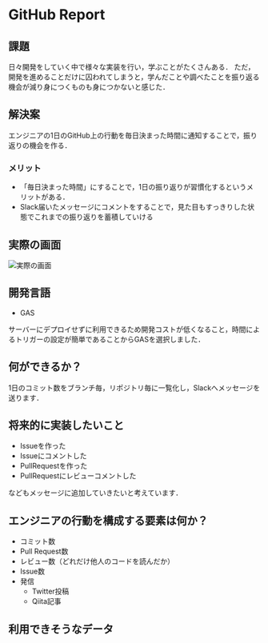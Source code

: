 ﻿# GitHub Report

## 課題
日々開発をしていく中で様々な実装を行い，学ぶことがたくさんある．
ただ，開発を進めることだけに囚われてしまうと，学んだことや調べたことを振り返る機会が減り身につくものも身につかないと感じた．

## 解決案
エンジニアの1日のGitHub上の行動を毎日決まった時間に通知することで，振り返りの機会を作る．

### メリット
- 「毎日決まった時間」にすることで，1日の振り返りが習慣化するというメリットがある．
- Slack届いたメッセージにコメントをすることで，見た目もすっきりした状態でこれまでの振り返りを蓄積していける

## 実際の画面
![実際の画面](https://pbs.twimg.com/media/Em4CHdRUUAUzF0_?format=jpg&name=small)

## 開発言語
- GAS

サーバーにデプロイせずに利用できるため開発コストが低くなること，時間によるトリガーの設定が簡単であることからGASを選択しました．

## 何ができるか？
1日のコミット数をブランチ毎，リポジトリ毎に一覧化し，Slackへメッセージを送ります．

## 将来的に実装したいこと
- Issueを作った
- Issueにコメントした
- PullRequestを作った
- PullRequestにレビューコメントした

などもメッセージに追加していきたいと考えています．

## エンジニアの行動を構成する要素は何か？
- コミット数
- Pull Request数
- レビュー数（どれだけ他人のコードを読んだか）
- Issue数
- 発信
  - Twitter投稿
  - Qiita記事

## 利用できそうなデータ

